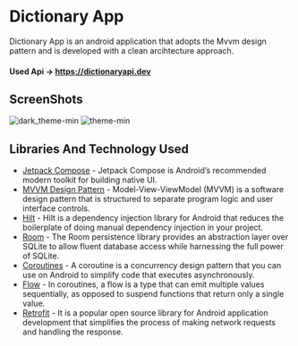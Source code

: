 # Dictionary App
Dictionary App is an android application that adopts the Mvvm design pattern and is developed with a clean arcihtecture approach.
#### Used Api -> https://dictionaryapi.dev
## ScreenShots
![dark_theme-min](https://user-images.githubusercontent.com/75806927/222464233-ad48e723-99d4-4592-827c-765ea2810338.png)
![theme-min](https://user-images.githubusercontent.com/75806927/222464294-6a35bf1f-4304-4e52-bee4-f287e9586346.png)
## Libraries And Technology Used
- <a href="https://developer.android.com/jetpack/compose">Jetpack Compose</a> - Jetpack Compose is Android’s recommended modern toolkit for building native UI.
- <a href="https://developer.android.com/topic/libraries/architecture/viewmodel">MVVM Design Pattern</a> - Model-View-ViewModel (MVVM) is a software design pattern that is structured to separate program logic and user interface controls.
- <a href="https://developer.android.com/training/dependency-injection/hilt-android">Hilt</a> - Hilt is a dependency injection library for Android that reduces the boilerplate of doing manual dependency injection in your project.
- <a href="https://developer.android.com/training/data-storage/room">Room</a> - The Room persistence library provides an abstraction layer over SQLite to allow fluent database access while harnessing the full power of SQLite.
- <a href="https://kotlinlang.org/docs/coroutines-overview.html">Coroutines</a> - A coroutine is a concurrency design pattern that you can use on Android to simplify code that executes asynchronously.
- <a href="https://developer.android.com/kotlin/flow">Flow</a> - In coroutines, a flow is a type that can emit multiple values sequentially, as opposed to suspend functions that return only a single value.
- <a href="https://square.github.io/retrofit/">Retrofit</a> - It is a popular open source library for Android application development that simplifies the process of making network requests and handling the response.